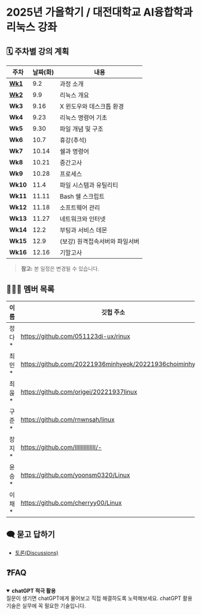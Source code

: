 # 2025년 가을학기 / 대전대학교 AI융합학과 리눅스 강좌

## 🗓️ 주차별 강의 계획

| **주차** | **날짜(화)** | **내용** |
|------|-------------|------|
| [**Wk1**](wk1) | 9.2  | 과정 소개 |
| [**Wk2**](wk2) | 9.9 | 리눅스 개요 |
| **Wk3** | 9.16 | X 윈도우와 데스크톱 환경 |
| **Wk4** | 9.23 | 리눅스 명령어 기초 |
| **Wk5** | 9.30  | 파일 개념 및 구조 |
| **Wk6** | 10.7  | 휴강(추석) |
| **Wk7** | 10.14 | 쉘과 명령어  |
| **Wk8** | 10.21 | 중간고사 |
| **Wk9**  | 10.28 | 프로세스 |
| **Wk10** | 11.4  | 파일 시스템과 유틸리티 |
| **Wk11** | 11.11 | Bash 쉘 스크립트 |
| **Wk12** | 11.18 | 소프트웨어 관리 |
| **Wk13** | 11.27 | 네트워크와 인터넷 |
| **Wk14** | 12.2  | 부팅과 서비스 데몬 |
| **Wk15** | 12.9 | (보강) 원격접속서버와 파일서버 |
| **Wk16** | 12.16 | 기말고사 |

> **참고:** 본 일정은 변경될 수 있습니다.

## 🧑‍🤝‍🧑 멤버 목록

|이름|깃헙 주소|이름|깃헙 주소|이름|깃헙 주소|
|------|---|------|---|------|---|
|정다*	|https://github.com/051123di-ux/rinux |강성*	|https://github.com/kjjjk1/kjjjk1 |정수*	|https://github.com/Sohyun-web/Linux |
|최민*	|https://github.com/20221936minhyeok/20221936choiminhyeok |김동*	|https://github.com/DONGHA-0/dongha0 |양선*	|https://github.com/sunwoo157/Linux |
|최윥*	|https://github.com/origei/20221937linux |김근*	|https://github.com/Kimgeunoh/Kimkeunoh-linux |윤철*	|https://github.com/Fadukfadukdcscs/younchulhwan |
|구준*	|https://github.com/rnwnsah/linux |박제*	|https://github.com/Sebo1203/Park-jewoo |양재*	|https://github.com/yangyang049/linux |
|장지*	|https://github.com/IllllIlllIlllI/- |오승*	|https://github.com/20221925/osh0329 |김영*	|https://github.com/dudtjr1/dudtjr |
|윤승*	|https://github.com/yoonsm0320/Linux |최   *	|https://github.com/cjune100/cjune100 |송우*	|https://github.com/woorock/Linux |
|이채*	|https://github.com/cherryy00/Linux |문성*	|https://github.com/hwani0828/Linux |박수*	|https://github.com/99geodetic/Linux |


## 🗨️ 묻고 답하기

- [토론(Discussions)](https://github.com/sbbaik/Linux/discussions)


## ❓FAQ

<details open>
<summary><b> chatGPT 적극 활용</b></summary>
질문이 생기면 chatGPT에게 물어보고 직접 해결하도록 노력해보세요. 
chatGPT 활용 기술은 실무에 꼭 필요한 기술입니다. 
</details>

